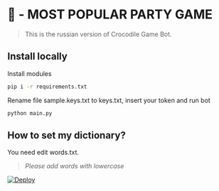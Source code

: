 # 🐊 - MOST POPULAR PARTY GAME #
> This is the russian version of Crocodile Game Bot. 
## Install locally
Install modules
~~~ bash
pip i -r requirements.txt
~~~
Rename file sample.keys.txt to keys.txt, insert your token and run bot
~~~ bash
python main.py
~~~
## How to set my dictionary?
You need edit words.txt.
> *Please add words with lowercase*

[![Deploy](https://www.herokucdn.com/deploy/button.svg)](https://heroku.com/deploy?template=https://github.com/TheVilfer/ru_crocodile_game_bot)
